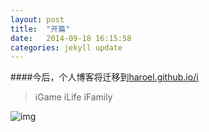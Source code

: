 ```yaml
---
layout: post
title:  "开篇"
date:   2014-09-18 16:15:58
categories: jekyll update
---
```

####今后，个人博客将迁移到[haroel.github.io/i](http://haroel.github.io/i)


> iGame iLife iFamily

![img](http://haroel.github.io/i/assets/i.png)


